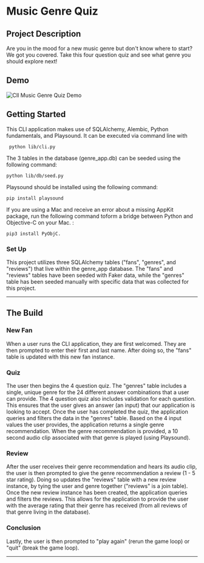 # Music Genre Quiz 

## Project Description
Are you in the mood for a new music genre but don't know where to start? We got you covered. Take this four question quiz and see what genre you should explore next!

## Demo

![ClI Music Genre Quiz Demo](assets/MusicGenre_CLIgif.gif)

## Getting Started

This CLI application makes use of SQLAlchemy, Alembic, Python fundamentals, and Playsound. It can be executed via command line with

```shell
 python lib/cli.py
```

The 3 tables in the database (genre_app.db) can be seeded using the following command: 

````shell
python lib/db/seed.py
````

Playsound should be installed using the following command: 

````shell
pip install playsound
````

 If you are using a Mac and receive an error about a missing AppKit package, run the following command toform a bridge between Python and Objective-C on your Mac. : 
 
 ```shell
 pip3 install PyObjC.
```

### Set Up

This project utilizes three SQLAlchemy tables ("fans", "genres", and "reviews") that live within the genre_app database. The "fans" and "reviews" tables have been seeded with Faker data, while the "genres" table has been seeded manually with specific data that was collected for this project.

***

## The Build


### New Fan

When a user runs the CLI application, they are first welcomed. They are then prompted to enter their first and last name. After doing so, the "fans" table is updated with this new fan instance.

### Quiz

The user then begins the 4 question quiz. The "genres" table includes a single, unique genre for the 24 different answer combinations that a user can provide. The 4 question quiz also includes validation for each question. This ensures that the user gives an answer (an input) that our application is looking to accept. Once the user has completed the quiz, the application queries and filters the data in the "genres" table. Based on the 4 input values the user provides, the application returns a single genre recommendation. When the genre recommendation is provided, a 10 second audio clip associated with that genre is played (using Playsound).

### Review

After the user receives their genre recommendation and hears its audio clip, the user is then prompted to give the genre recommendation a review (1 - 5 star rating). Doing so updates the "reviews" table with a new review instance, by tying the user and genre together ("reviews" is a join table). Once the new review instance has been created, the application queries and filters the reviews. This allows for the application to provide the user with the average rating that their genre has received (from all reviews of that genre living in the database).

### Conclusion

Lastly, the user is then prompted to "play again" (rerun the game loop) or "quit" (break the game loop).

***


